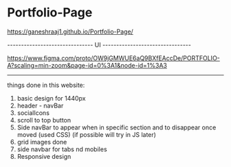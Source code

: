 # Portfolio-Page

https://ganeshraaj1.github.io/Portfolio-Page/

------------------------------- UI --------------------------------

https://www.figma.com/proto/OW9jGMWUE6aQ9BXfEAccDe/PORTFOLIO-A?scaling=min-zoom&page-id=0%3A1&node-id=1%3A3

-------------------------------------------------------------------

things done in this website:

1. basic design for 1440px
2. header - navBar
3. socialIcons
4. scroll to top button
5. Side navBar to appear when in specific section and to disappear once moved (used CSS) (if possible will try in JS later)
6. grid images done
7. side navbar for tabs nd mobiles 
8. Responsive design
